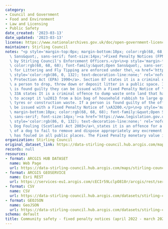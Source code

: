 ```yaml
---
category:
- Council and Government
- Food and Environment
- Law and Licensing
- Public Safety
date_created: '2023-03-13'
date_updated: '2023-03-13'
license: https://www.nationalarchives.gov.uk/doc/open-government-licence/version/3/
maintainer: Stirling Council
notes: "<p style='margin-top:0px; margin-bottom:10px; color:rgb(68, 68, 68); font-family:&quot;Open\
  \ Sans&quot;, sans-serif; font-size:14px;'>Fixed Penalty Notices (FPN) are issued\
  \ by Stirling Council's Enforcement Officers.</p>\n<p style='margin-top:0px; margin-bottom:10px;\
  \ color:rgb(68, 68, 68); font-family:&quot;Open Sans&quot;, sans-serif; font-size:14px;'>FPNs\
  \ for Littering and Fly Tipping are enforced under the\_<a href='https://www.legislation.gov.uk/ukpga/1990/43/contents'\
  \ style='color:rgb(86, 0, 132); text-decoration-line:none;' rel='nofollow ugc'>Environmental\
  \ Protection Act (EPA) 1990</a>. Section 87 states it is a criminal offence for\
  \ a person to drop, throw down or deposit litter in a public space. If a person\
  \ is found guilty they can be issued with a Fixed Penalty Notice of \xA380. Section\
  \ 33A states It is a criminal offence to dump waste onto land that has no licence\
  \ to accept it \u2013 from a bin bag of household rubbish to large quantities of\
  \ tyres or construction waste. If a person is found guilty of the offence they can\
  \ be issued with a Fixed Penalty Notice of \xA3200.</p>\n<p style='margin-top:0px;\
  \ margin-bottom:10px; color:rgb(68, 68, 68); font-family:&quot;Open Sans&quot;,\
  \ sans-serif; font-size:14px;'><a href='https://www.legislation.gov.uk/asp/2003/12/contents'\
  \ style='color:rgb(86, 0, 132); text-decoration-line:none;' rel='nofollow ugc'>The\
  \ Dog Fouling (Scotland) Act 2003</a>\_states it is an offence for a person in charge\
  \ of a dog to fail to remove and dispose appropriately any excrement after the dog\
  \ has fouled in all public places. The Fixed Penalty monetary value is \xA380.</p>"
organization: Stirling Council
original_dataset_link: https://data-stirling-council.hub.arcgis.com/maps/stirling-council::community-safety-fixed-penalty-notices-april-2022-march-2023
records: null
resources:
- format: ARCGIS HUB DATASET
  name: Web Page
  url: https://data-stirling-council.hub.arcgis.com/maps/stirling-council::community-safety-fixed-penalty-notices-april-2022-march-2023
- format: ARCGIS GEOSERVICE
  name: Esri REST
  url: https://services-eu1.arcgis.com/cECIr59LclpO818r/arcgis/rest/services/community%20safety%20-%20fixed%20penalty%20notices%20(2022-23)/FeatureServer/0
- format: CSV
  name: CSV
  url: https://data-stirling-council.hub.arcgis.com/datasets/stirling-council::community-safety-fixed-penalty-notices-april-2022-march-2023.csv?outSR=%7B%22latestWkid%22%3A3857%2C%22wkid%22%3A102100%7D
- format: GEOJSON
  name: GeoJSON
  url: https://data-stirling-council.hub.arcgis.com/datasets/stirling-council::community-safety-fixed-penalty-notices-april-2022-march-2023.geojson?outSR=%7B%22latestWkid%22%3A3857%2C%22wkid%22%3A102100%7D
schema: default
title: Community safety - fixed penalty notices (april 2022 - march 2023)
---
```

